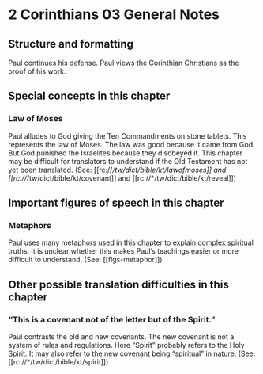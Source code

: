 # 2 Corinthians 03 General Notes
## Structure and formatting

Paul continues his defense. Paul views the Corinthian Christians as the proof of his work.

## Special concepts in this chapter

### Law of Moses
Paul alludes to God giving the Ten Commandments on stone tablets. This represents the law of Moses. The law was good because it came from God. But God punished the Israelites because they disobeyed it. This chapter may be difficult for translators to understand if the Old Testament has not yet been translated. (See: [[rc://*/tw/dict/bible/kt/lawofmoses]] and [[rc://*/tw/dict/bible/kt/covenant]] and [[rc://*/tw/dict/bible/kt/reveal]])

## Important figures of speech in this chapter

### Metaphors
Paul uses many metaphors used in this chapter to explain complex spiritual truths. It is unclear whether this makes Paul’s teachings easier or more difficult to understand. (See: [[figs-metaphor]])

## Other possible translation difficulties in this chapter

### “This is a covenant not of the letter but of the Spirit.”
Paul contrasts the old and new covenants. The new covenant is not a system of rules and regulations. Here “Spirit” probably refers to the Holy Spirit. It may also refer to the new covenant being “spiritual” in nature. (See: [[rc://*/tw/dict/bible/kt/spirit]])